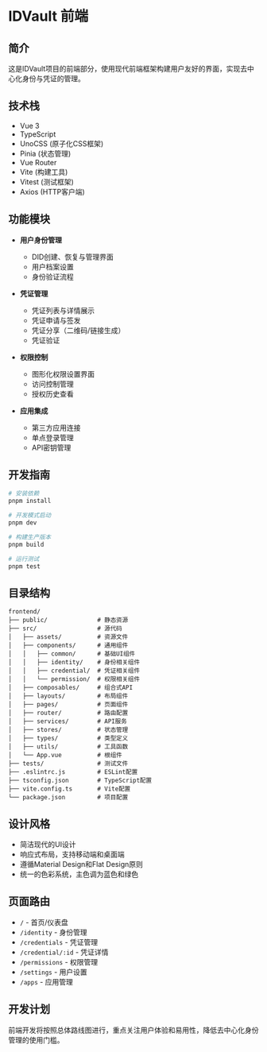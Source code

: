 # IDVault 前端

## 简介

这是IDVault项目的前端部分，使用现代前端框架构建用户友好的界面，实现去中心化身份与凭证的管理。

## 技术栈

- Vue 3
- TypeScript
- UnoCSS (原子化CSS框架)
- Pinia (状态管理)
- Vue Router
- Vite (构建工具)
- Vitest (测试框架)
- Axios (HTTP客户端)

## 功能模块

- **用户身份管理**
  - DID创建、恢复与管理界面
  - 用户档案设置
  - 身份验证流程

- **凭证管理**
  - 凭证列表与详情展示
  - 凭证申请与签发
  - 凭证分享（二维码/链接生成）
  - 凭证验证

- **权限控制**
  - 图形化权限设置界面
  - 访问控制管理
  - 授权历史查看

- **应用集成**
  - 第三方应用连接
  - 单点登录管理
  - API密钥管理

## 开发指南

```bash
# 安装依赖
pnpm install

# 开发模式启动
pnpm dev

# 构建生产版本
pnpm build

# 运行测试
pnpm test
```

## 目录结构

```
frontend/
├── public/              # 静态资源
├── src/                 # 源代码
│   ├── assets/          # 资源文件
│   ├── components/      # 通用组件
│   │   ├── common/      # 基础UI组件
│   │   ├── identity/    # 身份相关组件
│   │   ├── credential/  # 凭证相关组件
│   │   └── permission/  # 权限相关组件
│   ├── composables/     # 组合式API
│   ├── layouts/         # 布局组件
│   ├── pages/           # 页面组件
│   ├── router/          # 路由配置
│   ├── services/        # API服务
│   ├── stores/          # 状态管理
│   ├── types/           # 类型定义
│   ├── utils/           # 工具函数
│   └── App.vue          # 根组件
├── tests/               # 测试文件
├── .eslintrc.js         # ESLint配置
├── tsconfig.json        # TypeScript配置
├── vite.config.ts       # Vite配置
└── package.json         # 项目配置
```

## 设计风格

- 简洁现代的UI设计
- 响应式布局，支持移动端和桌面端
- 遵循Material Design和Flat Design原则
- 统一的色彩系统，主色调为蓝色和绿色

## 页面路由

- `/` - 首页/仪表盘
- `/identity` - 身份管理
- `/credentials` - 凭证管理
- `/credential/:id` - 凭证详情
- `/permissions` - 权限管理
- `/settings` - 用户设置
- `/apps` - 应用管理

## 开发计划

前端开发将按照总体路线图进行，重点关注用户体验和易用性，降低去中心化身份管理的使用门槛。 